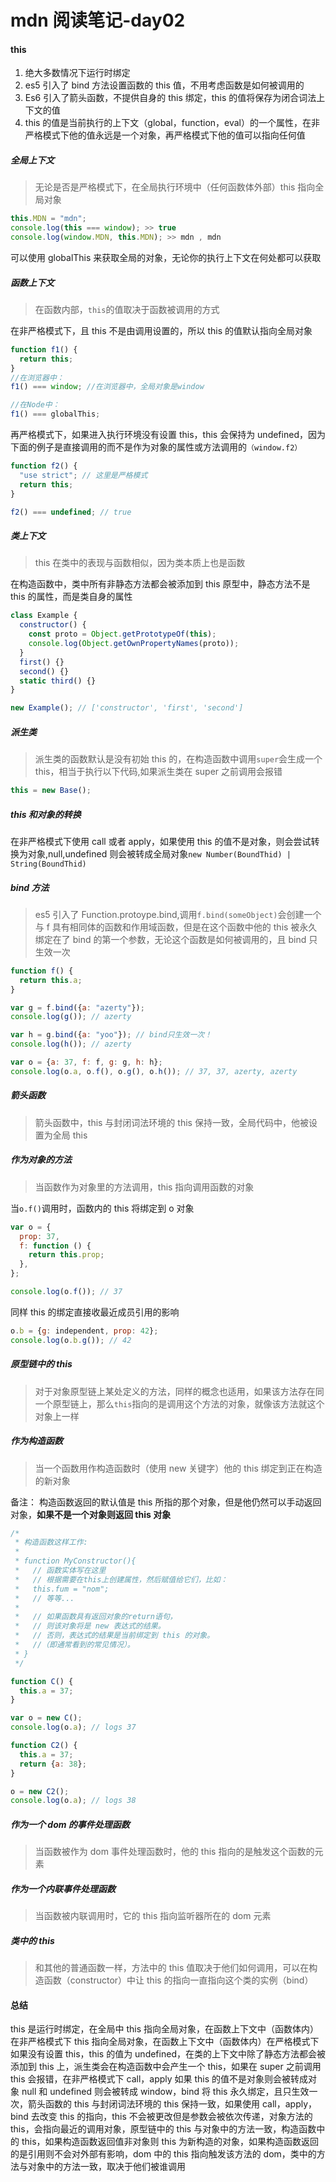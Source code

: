 # mdn 阅读笔记-day02

#### this

1. 绝大多数情况下运行时绑定
2. es5 引入了 bind 方法设置函数的 this 值，不用考虑函数是如何被调用的
3. Es6 引入了箭头函数，不提供自身的 this 绑定，this 的值将保存为闭合词法上下文的值
4. this 的值是当前执行的上下文（global，function，eval）的一个属性，在非严格模式下他的值永远是一个对象，再严格模式下他的值可以指向任何值

##### 全局上下文

> 无论是否是严格模式下，在全局执行环境中（任何函数体外部）this 指向全局对象

```js
this.MDN = "mdn";
console.log(this === window); >> true
console.log(window.MDN, this.MDN); >> mdn , mdn
```

可以使用 globalThis 来获取全局的对象，无论你的执行上下文在何处都可以获取

##### 函数上下文

> 在函数内部，`this`的值取决于函数被调用的方式

在非严格模式下，且 this 不是由调用设置的，所以 this 的值默认指向全局对象

```js
function f1() {
  return this;
}
//在浏览器中：
f1() === window; //在浏览器中，全局对象是window

//在Node中：
f1() === globalThis;
```

再严格模式下，如果进入执行环境没有设置 this，this 会保持为 undefined，因为下面的例子是直接调用的而不是作为对象的属性或方法调用的`（window.f2）`

```js
function f2() {
  "use strict"; // 这里是严格模式
  return this;
}

f2() === undefined; // true
```

##### 类上下文

> this 在类中的表现与函数相似，因为类本质上也是函数

在构造函数中，类中所有非静态方法都会被添加到 this 原型中，静态方法不是 this 的属性，而是类自身的属性

```js
class Example {
  constructor() {
    const proto = Object.getPrototypeOf(this);
    console.log(Object.getOwnPropertyNames(proto));
  }
  first() {}
  second() {}
  static third() {}
}

new Example(); // ['constructor', 'first', 'second']
```

##### 派生类

> 派生类的函数默认是没有初始 this 的，在构造函数中调用`super`会生成一个 this，相当于执行以下代码,如果派生类在 super 之前调用会报错

```js
this = new Base();
```

##### this 和对象的转换

在非严格模式下使用 call 或者 apply，如果使用 this 的值不是对象，则会尝试转换为对象,null,undefined 则会被转成全局对象`new Number(BoundThid) | String(BoundThid)`

##### bind 方法

> es5 引入了 Function.protoype.bind,调用`f.bind(someObject)`会创建一个与 f 具有相同体的函数和作用域函数，但是在这个函数中他的 this 被永久绑定在了 bind 的第一个参数，无论这个函数是如何被调用的，且 bind 只生效一次

```js
function f() {
  return this.a;
}

var g = f.bind({a: "azerty"});
console.log(g()); // azerty

var h = g.bind({a: "yoo"}); // bind只生效一次！
console.log(h()); // azerty

var o = {a: 37, f: f, g: g, h: h};
console.log(o.a, o.f(), o.g(), o.h()); // 37, 37, azerty, azerty
```

##### 箭头函数

> 箭头函数中，this 与封闭词法环境的 this 保持一致，全局代码中，他被设置为全局 this

##### 作为对象的方法

> 当函数作为对象里的方法调用，this 指向调用函数的对象

当`o.f()`调用时，函数内的 this 将绑定到 o 对象

```js
var o = {
  prop: 37,
  f: function () {
    return this.prop;
  },
};

console.log(o.f()); // 37
```

同样 this 的绑定直接收最近成员引用的影响

```js
o.b = {g: independent, prop: 42};
console.log(o.b.g()); // 42
```

##### 原型链中的 this

> 对于对象原型链上某处定义的方法，同样的概念也适用，如果该方法存在同一个原型链上，那么`this`指向的是调用这个方法的对象，就像该方法就这个对象上一样

##### 作为构造函数

> 当一个函数用作构造函数时（使用 new 关键字）他的 this 绑定到正在构造的新对象

备注： 构造函数返回的默认值是 this 所指的那个对象，但是他仍然可以手动返回对象，**如果不是一个对象则返回 this 对象**

```js
/*
 * 构造函数这样工作:
 *
 * function MyConstructor(){
 *   // 函数实体写在这里
 *   // 根据需要在this上创建属性，然后赋值给它们，比如：
 *   this.fum = "nom";
 *   // 等等...
 *
 *   // 如果函数具有返回对象的return语句，
 *   // 则该对象将是 new 表达式的结果。
 *   // 否则，表达式的结果是当前绑定到 this 的对象。
 *   //（即通常看到的常见情况）。
 * }
 */

function C() {
  this.a = 37;
}

var o = new C();
console.log(o.a); // logs 37

function C2() {
  this.a = 37;
  return {a: 38};
}

o = new C2();
console.log(o.a); // logs 38
```

##### 作为一个 dom 的事件处理函数

> 当函数被作为 dom 事件处理函数时，他的 this 指向的是触发这个函数的元素

##### 作为一个内联事件处理函数

> 当函数被内联调用时，它的 this 指向监听器所在的 dom 元素

##### 类中的 this

> 和其他的普通函数一样，方法中的 this 值取决于他们如何调用，可以在构造函数（constructor）中让 this 的指向一直指向这个类的实例（bind）

#### 总结

this 是运行时绑定，在全局中 this 指向全局对象，在函数上下文中（函数体内）在非严格模式下 this 指向全局对象，在函数上下文中（函数体内）在严格模式下如果没有设置 this，this 的值为 undefined，在类的上下文中除了静态方法都会被添加到 this 上，派生类会在构造函数中会产生一个 this，如果在 super 之前调用 this 会报错，在非严格模式下 call，apply 如果 this 的值不是对象则会被转成对象 null 和 undefined 则会被转成 window，bind 将 this 永久绑定，且只生效一次，箭头函数的 this 与封闭词法环境的 this 保持一致，如果使用 call，apply，bind 去改变 this 的指向，this 不会被更改但是参数会被依次传递，对象方法的 this，会指向最近的调用对象，原型链中的 this 与对象中的方法一致，构造函数中的 this，如果构造函数返回值非对象则 this 为新构造的对象，如果构造函数返回的是引用则不会对外部有影响，dom 中的 this 指向触发该方法的 dom，类中的方法与对象中的方法一致，取决于他们被谁调用
